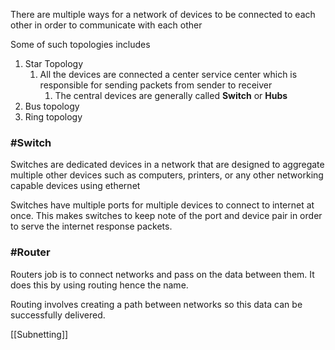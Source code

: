
There are multiple ways for a network of devices to be connected to each other in order to communicate with each other

Some of such topologies includes
1. Star Topology
	1. All the devices are connected a center service center which is responsible for sending packets from sender to receiver
		1. The central devices are generally called **Switch** or **Hubs** 
2. Bus topology
3. Ring topology


### #Switch
Switches are dedicated devices in a network that are designed to aggregate multiple other devices such as computers, printers, or any other networking capable devices using ethernet

Switches have multiple ports for multiple devices to connect to internet at once.
This makes switches to keep note of the port and device pair in order to serve the internet response packets.

### #Router
Routers job is to connect networks and pass on the data between them.
It does this by using routing hence the name.

Routing involves creating a path between networks so this data can be successfully delivered.

[[Subnetting]]
